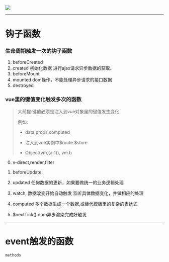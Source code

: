 ![](./1.tif)

-------------------
# 钩子函数

### 生命周期触发一次的钩子函数

1. beforeCreated  
1. created  初始化数据  进行ajax请求异步数据的获取、
1. beforeMount
1. mounted   dom操作，不能处理异步请求的接口数据
1. destroyed


### vue里的键值变化触发多次的函数
> 大前提:键值必须是注入到vue对象里的键值发生变化
>
> 例如: 
>
> * data,props,computed
>
> * 注入到vue实例中$route $store
>
> * Object(vm,{a:1}),   vm.b

0. v-direct,render,filter 

1. beforeUpdate,
2.  updated  任何数据的更新，如果要做统一的业务逻辑处理
  
2. watch, 数据改变开始自动触发 监听具体数据变化，并做相应的处理
3. computed 多个数据生成一个数据,或替代模版里的复杂的表达式

4. $nextTick() dom异步渲染完成好触发



-------------------
# event触发的函数

```
methods
```







